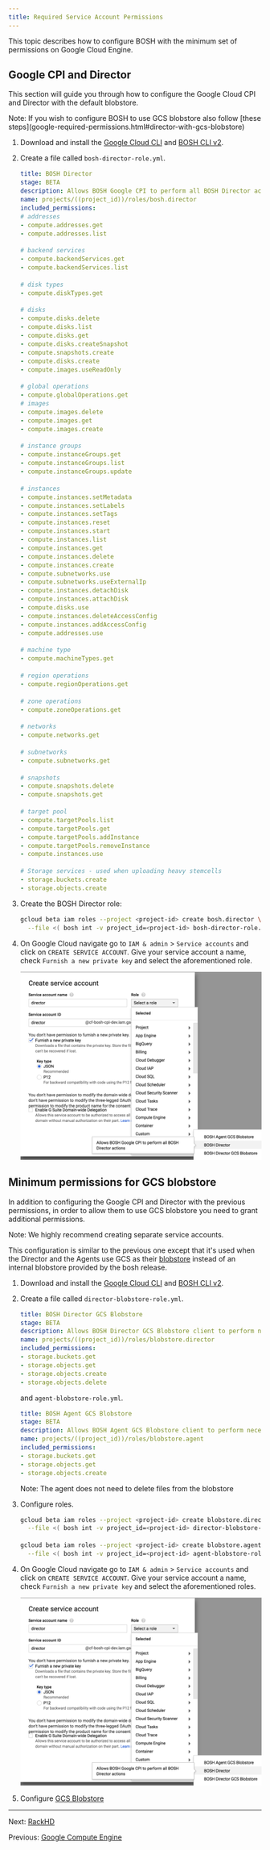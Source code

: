 ```yaml
---
title: Required Service Account Permissions
---
```


This topic describes how to configure BOSH with the minimum set of permissions on Google Cloud Engine.

## <a id="bosh-director"></a> Google CPI and Director

This section will guide you through how to configure the Google Cloud CPI and Director with the default blobstore.

<p class="note">Note: If you wish to configure BOSH to use GCS blobstore also follow [these steps](google-required-permissions.html#director-with-gcs-blobstore)</p>

1. Download and install the [Google Cloud CLI](https://cloud.google.com/sdk/) and [BOSH CLI v2](cli-v2.html#install).

2. Create a file called `bosh-director-role.yml`.

    ```yaml
    title: BOSH Director
    stage: BETA
    description: Allows BOSH Google CPI to perform all BOSH Director actions
    name: projects/((project_id))/roles/bosh.director
    included_permissions:
    # addresses
    - compute.addresses.get
    - compute.addresses.list

    # backend services
    - compute.backendServices.get
    - compute.backendServices.list

    # disk types
    - compute.diskTypes.get

    # disks
    - compute.disks.delete
    - compute.disks.list
    - compute.disks.get
    - compute.disks.createSnapshot
    - compute.snapshots.create
    - compute.disks.create
    - compute.images.useReadOnly

    # global operations
    - compute.globalOperations.get
    # images
    - compute.images.delete
    - compute.images.get
    - compute.images.create

    # instance groups
    - compute.instanceGroups.get
    - compute.instanceGroups.list
    - compute.instanceGroups.update

    # instances
    - compute.instances.setMetadata
    - compute.instances.setLabels
    - compute.instances.setTags
    - compute.instances.reset
    - compute.instances.start
    - compute.instances.list
    - compute.instances.get
    - compute.instances.delete
    - compute.instances.create
    - compute.subnetworks.use
    - compute.subnetworks.useExternalIp
    - compute.instances.detachDisk
    - compute.instances.attachDisk
    - compute.disks.use
    - compute.instances.deleteAccessConfig
    - compute.instances.addAccessConfig
    - compute.addresses.use

    # machine type
    - compute.machineTypes.get

    # region operations
    - compute.regionOperations.get

    # zone operations
    - compute.zoneOperations.get

    # networks
    - compute.networks.get

    # subnetworks
    - compute.subnetworks.get

    # snapshots
    - compute.snapshots.delete
    - compute.snapshots.get

    # target pool
    - compute.targetPools.list
    - compute.targetPools.get
    - compute.targetPools.addInstance
    - compute.targetPools.removeInstance
    - compute.instances.use

    # Storage services - used when uploading heavy stemcells
    - storage.buckets.create
    - storage.objects.create
    ```

3. Create the BOSH Director role:

    ```bash
    gcloud beta iam roles --project <project-id> create bosh.director \
      --file <( bosh int -v project_id=<project-id> bosh-director-role.yml )
    ```

4. On Google Cloud navigate go to `IAM & admin` > `Service accounts` and click on `CREATE SERVICE ACCOUNT`.
   Give your service account a name, check `Furnish a new private key` and select the aforementioned role.

   ![image](images/gcp-service-account.png)



## <a id="director-with-gcs-blobstore"></a>Minimum permissions for GCS blobstore

In addition to configuring the Google CPI and Director with the previous permissions, in order to allow them to use GCS blobstore you need to grant additional permissions.

<p class="note">Note: We highly recommend creating separate service accounts.</p>

This configuration is similar to the previous one except that it's used when the Director and the Agents use GCS as their [blobstore](bosh-components.html#blobstore) instead of an internal blobstore provided by the bosh release.

1. Download and install the [Google Cloud CLI](https://cloud.google.com/sdk/) and [BOSH CLI v2](cli-v2.html#install).

2. Create a file called `director-blobstore-role.yml`.

    ```yaml
    title: BOSH Director GCS Blobstore
    stage: BETA
    description: Allows BOSH Director GCS Blobstore client to perform necessary operations to the blobstore
    name: projects/((project_id))/roles/blobstore.director
    included_permissions:
    - storage.buckets.get
    - storage.objects.get
    - storage.objects.create
    - storage.objects.delete
    ```

    and `agent-blobstore-role.yml`.

    ```yaml
    title: BOSH Agent GCS Blobstore
    stage: BETA
    description: Allows BOSH Agent GCS Blobstore client to perform necessary operations to the blobstore
    name: projects/((project_id))/roles/blobstore.agent
    included_permissions:
    - storage.buckets.get
    - storage.objects.get
    - storage.objects.create
    ```

    <p class="note">Note: The agent does not need to delete files from the blobstore</p>

4. Configure roles.

    ```bash
    gcloud beta iam roles --project <project-id> create blobstore.director \
      --file <( bosh int -v project_id=<project-id> director-blobstore-role.yml )

    gcloud beta iam roles --project <project-id> create blobstore.agent \
      --file <( bosh int -v project_id=<project-id> agent-blobstore-role.yml )
    ```

5. On Google Cloud navigate go to `IAM & admin` > `Service accounts` and click on `CREATE SERVICE ACCOUNT`.
   Give your service account a name, check `Furnish a new private key` and select the aforementioned roles.

   ![image](images/gcp-service-account.png)

6. Configure [GCS Blobstore](director-configure-blobstore.html#gcs)


---
Next: [RackHD](rackhd-cpi.html)

Previous: [Google Compute Engine](google-cpi.html)
